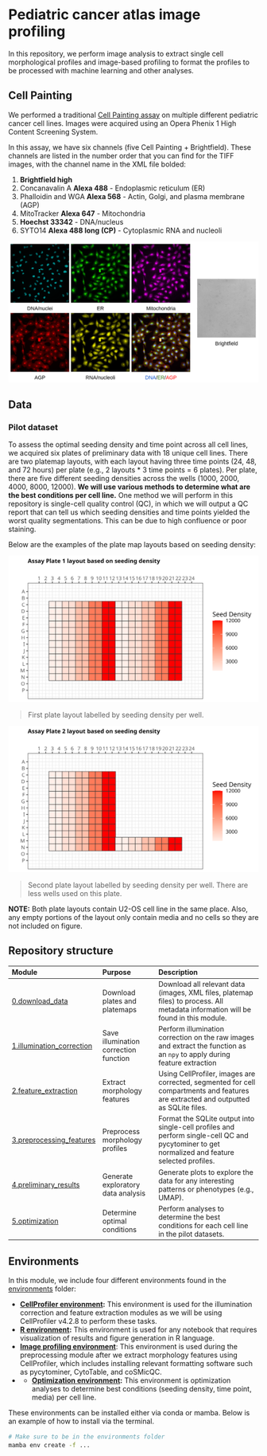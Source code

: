 # Pediatric cancer atlas image profiling

In this repository, we perform image analysis to extract single cell morphological profiles and image-based profiling to format the profiles to be processed with machine learning and other analyses.

## Cell Painting

We performed a traditional [Cell Painting assay](https://www.nature.com/articles/nprot.2016.105) on multiple different pediatric cancer cell lines.
Images were acquired using an Opera Phenix 1 High Content Screening System.

In this assay, we have six channels (five Cell Painting + Brightfield). 
These channels are listed in the number order that you can find for the TIFF images, with the channel name in the XML file bolded:

1. **Brightfield high**
2. Concanavalin A **Alexa 488** - Endoplasmic reticulum (ER)
3. Phalloidin and WGA **Alexa 568** - Actin, Golgi, and plasma membrane (AGP)
4. MitoTracker **Alexa 647** - Mitochondria
5. **Hoechst 33342** - DNA/nucleus
6. SYTO14 **Alexa 488 long (CP)** - Cytoplasmic RNA and nucleoli 

![Example Cell Painting](./examples/cell_painting_alsf.png)

## Data

### Pilot dataset

To assess the optimal seeding density and time point across all cell lines, we acquired six plates of preliminary data with 18 unique cell lines.
There are two platemap layouts, with each layout having three time points (24, 48, and 72 hours) per plate (e.g., 2 layouts * 3 time points = 6 plates).
Per plate, there are five different seeding densities across the wells (1000, 2000, 4000, 8000, 12000).
**We will use various methods to determine what are the best conditions per cell line.**
One method we will perform in this repository is single-cell quality control (QC), in which we will output a QC report that can tell us which seeding densities and time points yielded the worst quality segmentations.
This can be due to high confluence or poor staining.

Below are the examples of the plate map layouts based on seeding density:

![Assay Plate 1 layout](./0.download_data/metadata/platemap_figures/Assay_Plate1_platemap_figure_seeding_density.png)

> First plate layout labelled by seeding density per well.

![Assay Plate 2 layout](./0.download_data/metadata/platemap_figures/Assay_Plate2_platemap_figure_seeding_density.png)

> Second plate layout labelled by seeding density per well. There are less wells used on this plate.

**NOTE:** Both plate layouts contain U2-OS cell line in the same place. Also, any empty portions of the layout only contain media and no cells so they are not included on figure.

## Repository structure

| Module                                                    | Purpose                               | Description                                                                                                                                    |
| :-------------------------------------------------------- | :------------------------------------ | :--------------------------------------------------------------------------------------------------------------------------------------------- |
| [0.download_data](./0.download_data/)                     | Download plates and platemaps         | Download all relevant data (images, XML files, platemap files) to process. All metadata information will be found in this module.              |
| [1.illumination_correction](./1.illumination_correction/) | Save illumination correction function | Perform illumination correction on the raw images and extract the function as an `npy` to apply during feature extraction                      |
| [2.feature_extraction](./2.feature_extraction/)           | Extract morphology features           | Using CellProfiler, images are corrected, segmented for cell compartments and  features are extracted and outputted as SQLite files.           |
| [3.preprocessing_features](./3.preprocessing_features/)   | Preprocess morphology profiles        | Format the SQLite output into single-cell profiles and perform single-cell QC and pycytominer to get normalized and feature selected profiles. |
| [4.preliminary_results](./4.preliminary_results/)         | Generate exploratory data analysis    | Generate plots to explore the data for any interesting patterns or phenotypes (e.g., UMAP).                                                    |
| [5.optimization](./5.optimization/)                       | Determine optimal conditions          | Perform analyses to determine the best conditions for each cell line in the pilot datasets.                                                    |

## Environments

In this module, we include four different environments found in the [environments](./environments/) folder:

- **[CellProfiler environment](./cellprofiler_env.yml):** This environment is used for the illumination correction and feature extraction modules as we will be using CellProfiler v4.2.8 to perform these tasks.
- **[R environment](./r_environment.yml):** This environment is used for any notebook that requires visualization of results and figure generation in R language.
- **[Image profiling environment](./preprocessing_env.yml)**: This environment is used during the preprocessing module after we extract morphology features using CellProfiler, which includes installing relevant formatting software such as pycytominer, CytoTable, and coSMicQC.
- - **[Optimization environment](./r_environment.yml):** This environment is optimization analyses to determine best conditions (seeding density, time point, media) per cell line.

These environments can be installed either via conda or mamba.
Below is an example of how to install via the terminal.

```bash
# Make sure to be in the environments folder
mamba env create -f ...
```
